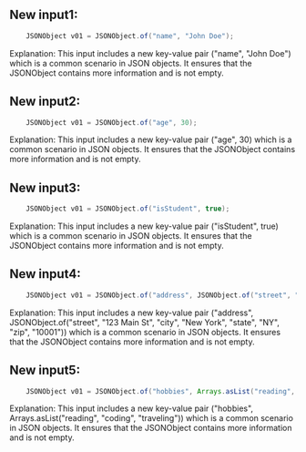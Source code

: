 ## New input1:
```java
    JSONObject v01 = JSONObject.of("name", "John Doe");
```
Explanation: This input includes a new key-value pair ("name", "John Doe") which is a common scenario in JSON objects. It ensures that the JSONObject contains more information and is not empty.

## New input2:
```java
    JSONObject v01 = JSONObject.of("age", 30);
```
Explanation: This input includes a new key-value pair ("age", 30) which is a common scenario in JSON objects. It ensures that the JSONObject contains more information and is not empty.

## New input3:
```java
    JSONObject v01 = JSONObject.of("isStudent", true);
```
Explanation: This input includes a new key-value pair ("isStudent", true) which is a common scenario in JSON objects. It ensures that the JSONObject contains more information and is not empty.

## New input4:
```java
    JSONObject v01 = JSONObject.of("address", JSONObject.of("street", "123 Main St", "city", "New York", "state", "NY", "zip", "10001"));
```
Explanation: This input includes a new key-value pair ("address", JSONObject.of("street", "123 Main St", "city", "New York", "state", "NY", "zip", "10001")) which is a common scenario in JSON objects. It ensures that the JSONObject contains more information and is not empty.

## New input5:
```java
    JSONObject v01 = JSONObject.of("hobbies", Arrays.asList("reading", "coding", "traveling"));
```
Explanation: This input includes a new key-value pair ("hobbies", Arrays.asList("reading", "coding", "traveling")) which is a common scenario in JSON objects. It ensures that the JSONObject contains more information and is not empty.
